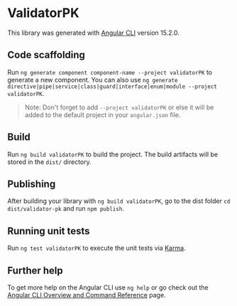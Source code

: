 # ValidatorPK

This library was generated with [Angular CLI](https://github.com/angular/angular-cli) version 15.2.0.

## Code scaffolding

Run `ng generate component component-name --project validatorPK` to generate a new component. You can also use `ng generate directive|pipe|service|class|guard|interface|enum|module --project validatorPK`.
> Note: Don't forget to add `--project validatorPK` or else it will be added to the default project in your `angular.json` file. 

## Build

Run `ng build validatorPK` to build the project. The build artifacts will be stored in the `dist/` directory.

## Publishing

After building your library with `ng build validatorPK`, go to the dist folder `cd dist/validator-pk` and run `npm publish`.

## Running unit tests

Run `ng test validatorPK` to execute the unit tests via [Karma](https://karma-runner.github.io).

## Further help

To get more help on the Angular CLI use `ng help` or go check out the [Angular CLI Overview and Command Reference](https://angular.io/cli) page.
